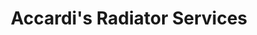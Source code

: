 ---
title: "Accardi's Radiator Services"
url: /pompton-lakes/accardis-radiator-services/
shop: car repair
---